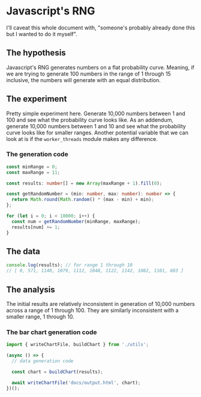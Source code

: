 # Javascript's RNG

I'll caveat this whole document with, "someone's probably already done this but I wanted to do it myself".

## The hypothesis

Javascript's RNG generates numbers on a flat probability curve. Meaning, if we are trying to generate 100 numbers in the range of 1 through 15 inclusive, the numbers will generate with an equal distribution.

## The experiment

Pretty simple experiment here. Generate 10,000 numbers between 1 and 100 and see what the probability curve looks like. As an addendum, generate 10,000 numbers between 1 and 10 and see what the probability curve looks like for smaller ranges. Another potential variable that we can look at is if the `worker_threads` module makes any difference.

### The generation code

```typescript
const minRange = 0;
const maxRange = 11;

const results: number[] = new Array(maxRange + 1).fill(0);

const getRandomNumber = (min: number, max: number): number => {
  return Math.round(Math.random() * (max - min) + min);
};

for (let i = 0; i < 10000; i++) {
  const num = getRandomNumber(minRange, maxRange);
  results[num] += 1;
}
```

## The data

```typescript
console.log(results); // for range 1 through 10
// [ 0, 571, 1140, 1079, 1112, 1048, 1122, 1142, 1082, 1101, 603 ]
```

## The analysis

The initial results are relatively inconsistent in generation of 10,000 numbers across a range of 1 through 100. They are similarly inconsistent with a smaller range, 1 through 10.

### The bar chart generation code

```typescript
import { writeChartFile, buildChart } from './utils';

(async () => {
  // data generation code

  const chart = buildChart(results);

  await writeChartFile('docs/output.html', chart);
})();
```
